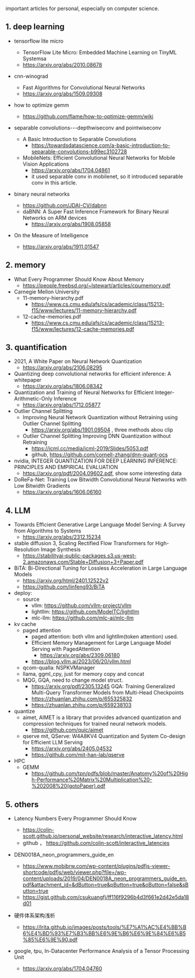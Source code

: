 important articles for personal, especially on computer science.

## 1. deep learning
* tensorflow lite micro
    * TensorFlow Lite Micro: Embedded Machine Learning on TinyML Systemsa
    * https://arxiv.org/abs/2010.08678

* cnn-winograd
    * Fast Algorithms for Convolutional Neural Networks
    * https://arxiv.org/abs/1509.09308

* how to optimize gemm
    * https://github.com/flame/how-to-optimize-gemm/wiki

* separable convolutions---depthwiseconv and pointwiseconv
    * A Basic Introduction to Separable Convolutions
        * https://towardsdatascience.com/a-basic-introduction-to-separable-convolutions-b99ec3102728
    * MobileNets: Efficient Convolutional Neural Networks for Mobile Vision Applications
        * https://arxiv.org/abs/1704.04861
        * it used separable conv in mobilenet, so it introduced separable conv in this article.

* binary neural networks
    * https://github.com/JDAI-CV/dabnn
    * daBNN: A Super Fast Inference Framework for Binary Neural Networks on ARM devices
        * https://arxiv.org/abs/1908.05858

* On the Measure of Intelligence
    * https://arxiv.org/abs/1911.01547

## 2. memory
* What Every Programmer Should Know About Memory
    * https://people.freebsd.org/~lstewart/articles/cpumemory.pdf
* Carnegie Mellon University
    * 11-memory-hierarchy.pdf
        * https://www.cs.cmu.edu/afs/cs/academic/class/15213-f15/www/lectures/11-memory-hierarchy.pdf
    * 12-cache-memories.pdf
        * https://www.cs.cmu.edu/afs/cs/academic/class/15213-f15/www/lectures/12-cache-memories.pdf

## 3. quantification
* 2021, A White Paper on Neural Network Quantization
    * https://arxiv.org/abs/2106.08295
* Quantizing deep convolutional networks for efficient inference: A whitepaper
    * https://arxiv.org/abs/1806.08342
* Quantization and Training of Neural Networks for Efficient Integer-Arithmetic-Only Inference
    * https://arxiv.org/abs/1712.05877
* Outlier Channel Splitting
    * Improving Neural Network Quantization without Retraining using Outlier Channel Splitting
        * https://arxiv.org/abs/1901.09504 , three methods abou clip
    * Outlier Channel Splitting Improving DNN Quantization without Retraining
        * https://icml.cc/media/icml-2019/Slides/5053.pdf
        * github, https://github.com/cornell-zhang/dnn-quant-ocs
* nvidia, INTEGER QUANTIZATION FOR DEEP LEARNING INFERENCE: PRINCIPLES AND EMPIRICAL EVALUATION
    * https://arxiv.org/pdf/2004.09602.pdf, show some interesting data
* DoReFa-Net: Training Low Bitwidth Convolutional Neural Networks with Low Bitwidth Gradients
    * https://arxiv.org/abs/1606.06160 



## 4. LLM
* Towards Efficient Generative Large Language Model Serving: A Survey from Algorithms to Systems
   * https://arxiv.org/abs/2312.15234
* stable diffusion 3, Scaling Rectified Flow Transformers for High-Resolution Image Synthesis
   * https://stabilityai-public-packages.s3.us-west-2.amazonaws.com/Stable+Diffusion+3+Paper.pdf
* BiTA: Bi-Directional Tuning for Lossless Acceleration in Large Language Models
   * https://arxiv.org/html/2401.12522v2
   * https://github.com/linfeng93/BiTA
* deploy:
   * source
      * vllm: https://github.com/vllm-project/vllm
      * lightllm: https://github.com/ModelTC/lightllm
      * mlc-llm: https://github.com/mlc-ai/mlc-llm
* kv cache
   * paged attention
      * paged attention: both vllm and lightllm(token attention) used.
      * Efficient Memory Management for Large Language Model Serving with PagedAttention
         * https://arxiv.org/abs/2309.06180
      * https://blog.vllm.ai/2023/06/20/vllm.html
   * qcom-qualla: NSPKVManager
   * llama, ggml_cpy, just for memory copy and concat
   * MQG, GQA, need to change model struct.
      * https://arxiv.org/pdf/2305.13245   GQA: Training Generalized Multi-Query Transformer Models from Multi-Head Checkpoints
      * https://zhuanlan.zhihu.com/p/655325832
      * https://zhuanlan.zhihu.com/p/659238103
* quantize
   * aimet, AIMET is a library that provides advanced quantization and compression techniques for trained neural network models.
      * https://github.com/quic/aimet
   * qserve mit, QServe: W4A8KV4 Quantization and System Co-design for Efficient LLM Serving
      * https://arxiv.org/abs/2405.04532
      * https://github.com/mit-han-lab/qserve
* HPC
   * GEMM
      * https://github.com/tpn/pdfs/blob/master/Anatomy%20of%20High-Performance%20Matrix%20Multiplication%20-%202008%20(gotoPaper).pdf

## 5. others
* Latency Numbers Every Programmer Should Know
    * https://colin-scott.github.io/personal_website/research/interactive_latency.html
    * github ， https://github.com/colin-scott/interactive_latencies

* DEN0018A_neon_programmers_guide_en
    * https://www.mobibrw.com/wp-content/plugins/pdfjs-viewer-shortcode/pdfjs/web/viewer.php?file=/wp-content/uploads/2019/04/DEN0018A_neon_programmers_guide_en.pdf&attachment_id=&dButton=true&pButton=true&oButton=false&sButton=true
    * https://gist.github.com/csukuangfj/ff116f9296b4d3f661e2d42e5da18d01

* 硬件体系架构浅析
    * https://lrita.github.io/images/posts/tools/%E7%A1%AC%E4%BB%B6%E4%BD%93%E7%B3%BB%E6%9E%B6%E6%9E%84%E6%B5%85%E6%9E%90.pdf

* google, tpu, In-Datacenter Performance Analysis of a Tensor Processing Unit
    * https://arxiv.org/abs/1704.04760


